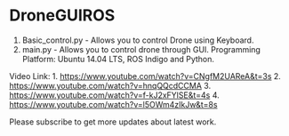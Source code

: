 # DroneGUIROS
1. Basic_control.py - Allows you to control Drone using Keyboard.
2. main.py - Allows you to control drone through GUI. 
Programming Platform: Ubuntu 14.04 LTS, ROS Indigo and Python. 

Video Link: 1. https://www.youtube.com/watch?v=CNgfM2UAReA&t=3s 
            2. https://www.youtube.com/watch?v=hnqQQcdCCMA 
            3. https://www.youtube.com/watch?v=f-kJ2xFYlSE&t=4s
            4. https://www.youtube.com/watch?v=l5OWm4zIkJw&t=8s
            
            
Please subscribe to get more updates about latest work. 

